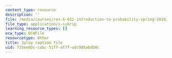 ```yaml
---
content_type: resource
description: ''
file: /media/courses/res-6-012-introduction-to-probability-spring-2018/735ee0bccabc51ffaf7fadc905a6db6c_d5mV88S2fNY.vtt
file_type: application/x-subrip
learning_resource_types: []
ocw_type: OCWFile
resourcetype: Other
title: 3play caption file
uid: 735ee0bc-cabc-51ff-af7f-adc905a6db6c
---
```

